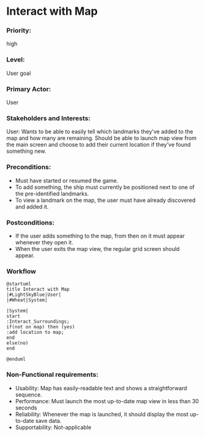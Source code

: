 ﻿# Interact with Map

### Priority: 
high
### Level:
User goal

### Primary Actor: 
User

### Stakeholders and Interests:
<p>
User: Wants to be able to easily tell which landmarks they've added to the map and how many are remaining.
Should be able to launch map view from the main screen and choose to add their current location if they've
found something new.
</p>

### Preconditions:

<ul>
<li>Must have started or resumed the game. </li>
<li>To add something, the ship must currently be positioned next to one of the pre-identified landmarks.</li>
<li>To view a landmark on the map, the user must have already discovered and added it.</li>
</ul>

### Postconditions:

<ul>
<li>If the user adds something to the map, from then on it must appear whenever they open it.</li>
<li>When the user exits the map view, the regular grid screen should appear.</li>
</ul>

### Workflow
```PlantUML
@startuml 
title Interact with Map
|#LightSkyBlue|User|
|#Wheat|System|

|System|
start
:Interact_Surroundings;
if(not on map) then (yes)
:add location to map;
end
else(no)
end

@enduml
```
### Non-Functional requirements:
<ul>
<li>Usability: Map has easily-readable text and shows a straightforward sequence. </li>
<li>Performance: Must launch the most up-to-date map view in less than 30 seconds</li>
<li>Reliability: Whenever the map is launched, it should display the most up-to-date save data.</li>
<li>Supportability: Not-applicable</li>
</ul>